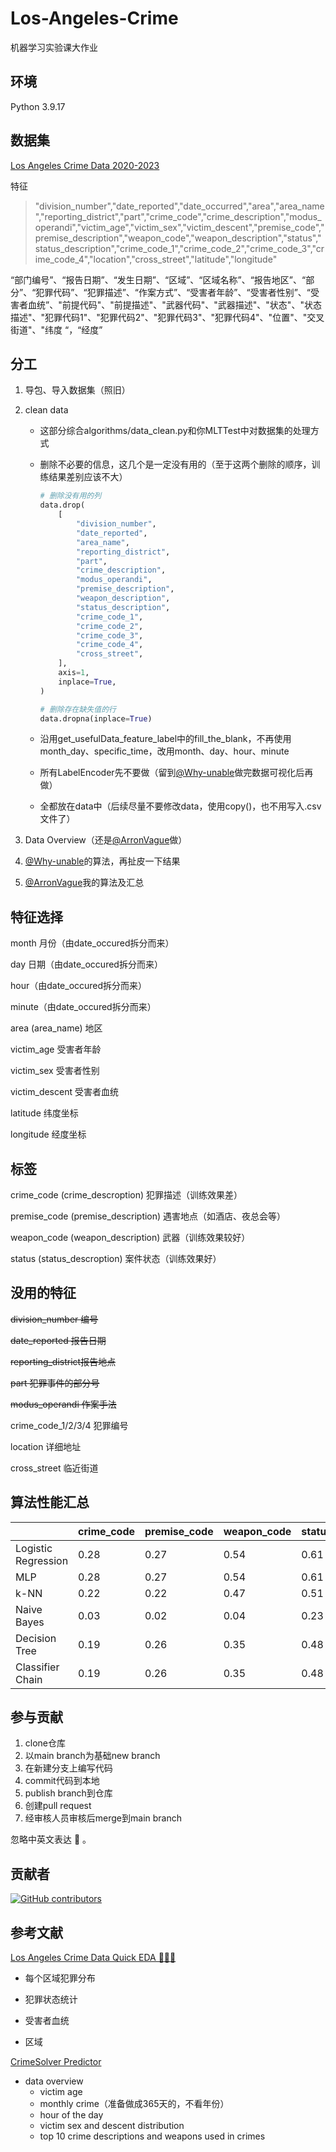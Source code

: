 # Los-Angeles-Crime

机器学习实验课大作业

## 环境

Python 3.9.17

## 数据集

[Los Angeles Crime Data 2020-2023](https://www.kaggle.com/datasets/asaniczka/crimes-in-los-angeles-2020-2023/data)

特征

> "division_number","date_reported","date_occurred","area","area_name","reporting_district","part","crime_code","crime_description","modus_operandi","victim_age","victim_sex","victim_descent","premise_code","premise_description","weapon_code","weapon_description","status","status_description","crime_code_1","crime_code_2","crime_code_3","crime_code_4","location","cross_street","latitude","longitude"

“部门编号”、“报告日期”、“发生日期”、“区域”、“区域名称”、“报告地区”、“部分”、“犯罪代码”、“犯罪描述”、“作案方式”、“受害者年龄”、“受害者性别”、“受害者血统”、"前提代码"、"前提描述"、"武器代码"、"武器描述"、"状态"、"状态描述"、"犯罪代码1"、"犯罪代码2"、"犯罪代码3"、"犯罪代码4"、"位置"、"交叉街道"、"纬度 “，“经度”

## 分工

1. 导包、导入数据集（照旧）

2. clean data

   - 这部分综合algorithms/data_clean.py和你MLTTest中对数据集的处理方式

   - 删除不必要的信息，这几个是一定没有用的（至于这两个删除的顺序，训练结果差别应该不大）

     ```python
     # 删除没有用的列
     data.drop(
         [
             "division_number",
             "date_reported",
             "area_name",
             "reporting_district",
             "part",
             "crime_description",
             "modus_operandi",
             "premise_description",
             "weapon_description",
             "status_description",
             "crime_code_1",
             "crime_code_2",
             "crime_code_3",
             "crime_code_4",
             "cross_street",
         ],
         axis=1,
         inplace=True,
     )
     
     # 删除存在缺失值的行
     data.dropna(inplace=True)
     ```

   - 沿用get_usefulData_feature_label中的fill_the_blank，不再使用month_day、specific_time，改用month、day、hour、minute

   - 所有LabelEncoder先不要做（留到[@Why-unable](https://github.com/Why-unable)做完数据可视化后再做）

   - 全都放在data中（后续尽量不要修改data，使用copy()，也不用写入.csv文件了）

3. Data Overview（还是[@ArronVague](https://github.com/ArronVague)做）

4. [@Why-unable](https://github.com/Why-unable)的算法，再扯皮一下结果

5. [@ArronVague](https://github.com/ArronVague)我的算法及汇总

## 特征选择

month 月份（由date_occured拆分而来）

day 日期（由date_occured拆分而来）

hour（由date_occured拆分而来）

minute（由date_occured拆分而来）

area (area_name) 地区

victim_age 受害者年龄

victim_sex 受害者性别

victim_descent 受害者血统

latitude 纬度坐标

longitude 经度坐标

## 标签

crime_code (crime_descroption) 犯罪描述（训练效果差）

premise_code (premise_description) 遇害地点（如酒店、夜总会等）

weapon_code (weapon_description) 武器（训练效果较好）

status (status_descroption) 案件状态（训练效果好）

## 没用的特征

~~division_number 编号~~

~~date_reported 报告日期~~

~~reporting_district报告地点~~

~~part 犯罪事件的部分号~~

~~modus_operandi 作案手法~~

crime_code_1/2/3/4 犯罪编号

location 详细地址

cross_street 临近街道

## 算法性能汇总

|                     | crime_code | premise_code | weapon_code | status |
| ------------------- | ---------- | ------------ | ----------- | ------ |
| Logistic Regression | 0.28       | 0.27         | 0.54        | 0.61   |
| MLP                 | 0.28       | 0.27         | 0.54        | 0.61   |
| k-NN                | 0.22       | 0.22         | 0.47        | 0.51   |
| Naive Bayes         | 0.03       | 0.02         | 0.04        | 0.23   |
| Decision Tree       | 0.19       | 0.26         | 0.35        | 0.48   |
| Classifier Chain    | 0.19       | 0.26         | 0.35        | 0.48   |

## 参与贡献

1. clone仓库
2. 以main branch为基础new branch
3. 在新建分支上编写代码
4. commit代码到本地
5. publish branch到仓库
6. 创建pull request
7. 经审核人员审核后merge到main branch

忽略中英文表达 :triumph: 。

## 贡献者

[![GitHub contributors](https://img.shields.io/github/contributors/ArronVague/Los-Angeles-Crime.svg)](https://github.com/ArronVague/Los-Angeles-Crime/graphs/contributors)

## 参考文献

[Los Angeles Crime Data Quick EDA 🦹🏼‍♂️](https://www.kaggle.com/code/guslovesmath/los-angeles-crime-data-quick-eda)

- 每个区域犯罪分布

- 犯罪状态统计

- 受害者血统

- 区域

[CrimeSolver Predictor](https://www.kaggle.com/code/safronov00/crimesolver-predictor#2.-Clean-Data)

- data overview
  - victim age
  - monthly crime（准备做成365天的，不看年份）
  - hour of the day
  - victim sex and descent distribution
  - top 10 crime descriptions and weapons used in crimes
